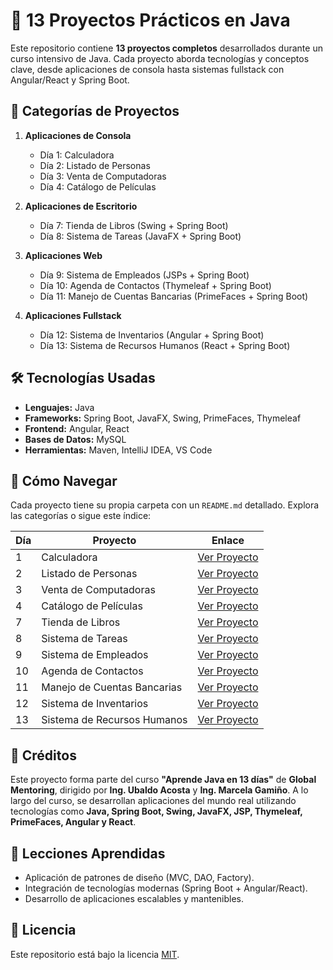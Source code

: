 # 🚀 13 Proyectos Prácticos en Java  

Este repositorio contiene **13 proyectos completos** desarrollados durante un curso intensivo de Java. Cada proyecto aborda tecnologías y conceptos clave, desde aplicaciones de consola hasta sistemas fullstack con Angular/React y Spring Boot.  

## 🧩 **Categorías de Proyectos**  
1. **Aplicaciones de Consola**  
   - Día 1: Calculadora  
   - Día 2: Listado de Personas  
   - Día 3: Venta de Computadoras  
   - Día 4: Catálogo de Películas  

2. **Aplicaciones de Escritorio**  
   - Día 7: Tienda de Libros (Swing + Spring Boot)  
   - Día 8: Sistema de Tareas (JavaFX + Spring Boot)  

3. **Aplicaciones Web**  
   - Día 9: Sistema de Empleados (JSPs + Spring Boot)  
   - Día 10: Agenda de Contactos (Thymeleaf + Spring Boot)  
   - Día 11: Manejo de Cuentas Bancarias (PrimeFaces + Spring Boot)  

4. **Aplicaciones Fullstack**  
   - Día 12: Sistema de Inventarios (Angular + Spring Boot)  
   - Día 13: Sistema de Recursos Humanos (React + Spring Boot)  

## 🛠️ **Tecnologías Usadas**  
- **Lenguajes:** Java  
- **Frameworks:** Spring Boot, JavaFX, Swing, PrimeFaces, Thymeleaf  
- **Frontend:** Angular, React  
- **Bases de Datos:** MySQL  
- **Herramientas:** Maven, IntelliJ IDEA, VS Code  

## 🚀 **Cómo Navegar**  
Cada proyecto tiene su propia carpeta con un `README.md` detallado. Explora las categorías o sigue este índice:  

| Día | Proyecto                     | Enlace                                                   |  
|-----|------------------------------|----------------------------------------------------------|  
| 1   | Calculadora                  | [Ver Proyecto](1-Console-Applications/day-1-calculator)  |  
| 2   | Listado de Personas          | [Ver Proyecto](1-Console-Applications/day-2-people-list) |  
| 3   | Venta de Computadoras        | [Ver Proyecto](1-Console-Applications/day-3-computer-sales) |  
| 4   | Catálogo de Películas        | [Ver Proyecto](1-Console-Applications/day-4-movie-catalog) |  
| 7   | Tienda de Libros             | [Ver Proyecto](3-Desktop-Apps/day-7-book-store)          |  
| 8   | Sistema de Tareas            | [Ver Proyecto](3-Desktop-Apps/day-8-task-manager)        |  
| 9   | Sistema de Empleados         | [Ver Proyecto](4-Web-Apps/day-9-employee-system)         |  
| 10  | Agenda de Contactos          | [Ver Proyecto](4-Web-Apps/day-10-contact-agenda)        |  
| 11  | Manejo de Cuentas Bancarias  | [Ver Proyecto](4-Web-Apps/day-11-bank-accounts)         |  
| 12  | Sistema de Inventarios       | [Ver Proyecto](5-Fullstack-Apps/day-12-inventory-system) |  
| 13  | Sistema de Recursos Humanos  | [Ver Proyecto](5-Fullstack-Apps/day-13-hr-system)        |  


## 📜 Créditos  

Este proyecto forma parte del curso **"Aprende Java en 13 días"** de **Global Mentoring**, dirigido por **Ing. Ubaldo Acosta** y **Ing. Marcela Gamiño**. A lo largo del curso, se desarrollan aplicaciones del mundo real utilizando tecnologías como **Java, Spring Boot, Swing, JavaFX, JSP, Thymeleaf, PrimeFaces, Angular y React**.  



## 📌 **Lecciones Aprendidas**  
- Aplicación de patrones de diseño (MVC, DAO, Factory).  
- Integración de tecnologías modernas (Spring Boot + Angular/React).  
- Desarrollo de aplicaciones escalables y mantenibles.  

## 📄 **Licencia**  
Este repositorio está bajo la licencia [MIT](LICENSE).  
